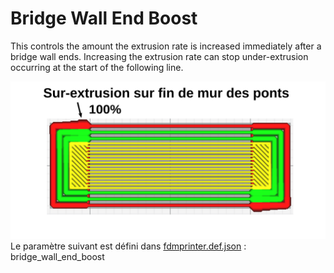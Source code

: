 # Bridge Wall End Boost

This controls the amount the extrusion rate is increased immediately after a bridge wall ends. Increasing the extrusion rate can stop under-extrusion occurring at the start of the following line.


![bridge_wall_end_boost 100%](../images-mb/bridge_wall_end_boost.svg)
Le paramètre suivant est défini dans [fdmprinter.def.json](https://github.com/smartavionics/Cura/blob/mb-master/resources/definitions/fdmprinter.def.json) : bridge_wall_end_boost